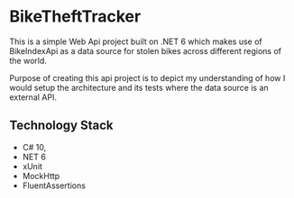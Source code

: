 # BikeTheftTracker
This is a simple Web Api project built on .NET 6 which makes use of BikeIndexApi as a data source for stolen bikes across different regions of the world.

Purpose of creating this api project is to depict my understanding of how I would setup the architecture and its tests where the data source is an external API.

## Technology Stack
- C# 10,
- NET 6
- xUnit
- MockHttp
- FluentAssertions


